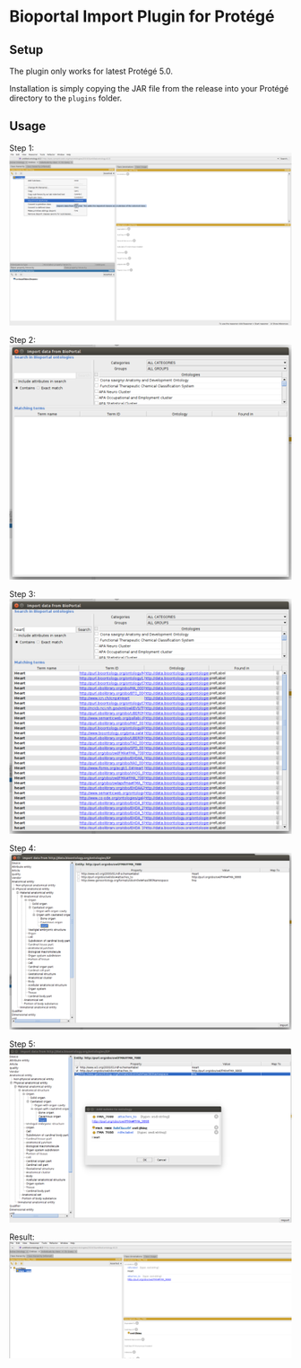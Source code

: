 # Bioportal Import Plugin for Protégé

## Setup
The plugin only works for latest Protégé 5.0.

Installation is simply copying the JAR file from the release into your Protégé directory to the `plugins` folder.

## Usage
Step 1:
![Step 1](https://raw.githubusercontent.com/LorenzBuehmann/Bioportal-Protege-Plugin/master/images/step1.png)

Step 2:
![Step 2](https://raw.githubusercontent.com/LorenzBuehmann/Bioportal-Protege-Plugin/master/images/step2.png)

Step 3:
![Step 3](https://raw.githubusercontent.com/LorenzBuehmann/Bioportal-Protege-Plugin/master/images/step3.png)

Step 4:
![Step 4](https://raw.githubusercontent.com/LorenzBuehmann/Bioportal-Protege-Plugin/master/images/step4.png)

Step 5:
![Step 5](https://raw.githubusercontent.com/LorenzBuehmann/Bioportal-Protege-Plugin/master/images/step5.png)

Result:
![Result](https://raw.githubusercontent.com/LorenzBuehmann/Bioportal-Protege-Plugin/master/images/step6.png)
